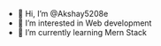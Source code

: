 - 👋 Hi, I’m @Akshay5208e
- 👀 I’m interested in Web development
- 🌱 I’m currently learning Mern Stack


<!---
Akshay5208e/Akshay5208e is a ✨ special ✨ repository because its `README.md` (this file) appears on your GitHub profile.
You can click the Preview link to take a look at your changes.
--->
